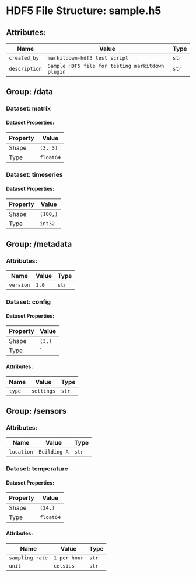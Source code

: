 # HDF5 File Structure: sample.h5


## Attributes:

| Name | Value | Type |
|------|--------|------|
| `created_by` | `markitdown-hdf5 test script` | `str` |
| `description` | `Sample HDF5 file for testing markitdown plugin` | `str` |


## Group: /data


### Dataset: matrix

#### Dataset Properties:

| Property | Value |
|----------|--------|
| Shape | `(3, 3)` |
| Type | `float64` |


### Dataset: timeseries

#### Dataset Properties:

| Property | Value |
|----------|--------|
| Shape | `(100,)` |
| Type | `int32` |


## Group: /metadata

### Attributes:

| Name | Value | Type |
|------|--------|------|
| `version` | `1.0` | `str` |


### Dataset: config

#### Dataset Properties:

| Property | Value |
|----------|--------|
| Shape | `(3,)` |
| Type | `|S10` |

#### Attributes:

| Name | Value | Type |
|------|--------|------|
| `type` | `settings` | `str` |


## Group: /sensors

### Attributes:

| Name | Value | Type |
|------|--------|------|
| `location` | `Building A` | `str` |


### Dataset: temperature

#### Dataset Properties:

| Property | Value |
|----------|--------|
| Shape | `(24,)` |
| Type | `float64` |

#### Attributes:

| Name | Value | Type |
|------|--------|------|
| `sampling_rate` | `1 per hour` | `str` |
| `unit` | `celsius` | `str` |
